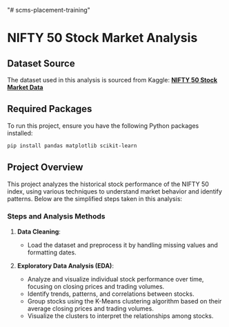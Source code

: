 "# scms-placement-training" 

# NIFTY 50 Stock Market Analysis

## Dataset Source
The dataset used in this analysis is sourced from Kaggle:
[**NIFTY 50 Stock Market Data**](https://www.kaggle.com/datasets/rohanrao/nifty50-stock-market-data)

## Required Packages
To run this project, ensure you have the following Python packages installed:

```bash
pip install pandas matplotlib scikit-learn
```

## Project Overview
This project analyzes the historical stock performance of the NIFTY 50 index, using various techniques to understand market behavior and identify patterns. Below are the simplified steps taken in this analysis:

### Steps and Analysis Methods

1. **Data Cleaning**: 
   - Load the dataset and preprocess it by handling missing values and formatting dates.

2. **Exploratory Data Analysis (EDA)**:
   - Analyze and visualize individual stock performance over time, focusing on closing prices and trading volumes.
   - Identify trends, patterns, and correlations between stocks.
   - Group stocks using the K-Means clustering algorithm based on their average closing prices and trading volumes.
   - Visualize the clusters to interpret the relationships among stocks.



